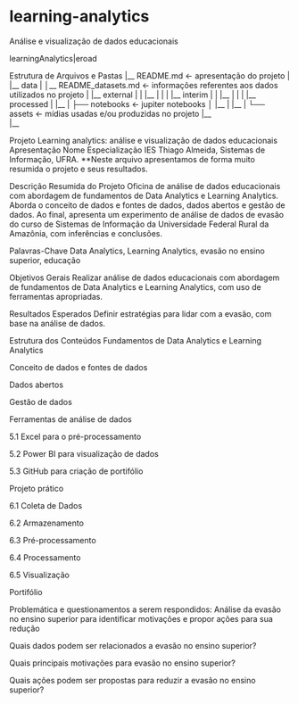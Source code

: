 # learning-analytics
Análise e visualização de dados educacionais

learningAnalytics|eroad


Estrutura de Arquivos e Pastas
|__ README.md                                <- apresentação do projeto
|
|__ data
|   │__ README_datasets.md                   <- informações referentes aos dados utilizados no projeto
|   |__ external
|   |   |__ 
|   |
|   |__ interim
|   |   |__ 
|   |
|   |__ processed
|       |__ 
|
├── notebooks                                <- jupiter notebooks
│   |__ 
|   |__ 
|
└── assets                                   <- mídias usadas e/ou produzidas no projeto
    |__                          
    |__                    

Projeto Learning analytics: análise e visualização de dados educacionais
Apresentação
Nome	Especialização	IES
Thiago Almeida, Sistemas de Informação, UFRA.
**Neste arquivo apresentamos de forma muito resumida o projeto e seus resultados.

Descrição Resumida do Projeto
Oficina de análise de dados educacionais com abordagem de fundamentos de Data Analytics e Learning Analytics. Aborda o conceito de dados e fontes de dados, dados abertos e gestão de dados. Ao final, apresenta um experimento de análise de dados de evasão do curso de Sistemas de Informação da Universidade Federal Rural da Amazônia, com inferências e conclusões.

Palavras-Chave
Data Analytics, Learning Analytics, evasão no ensino superior, educação

Objetivos Gerais
Realizar análise de dados educacionais com abordagem de fundamentos de Data Analytics e Learning Analytics, com uso de ferramentas apropriadas.

Resultados Esperados
Definir estratégias para lidar com a evasão, com base na análise de dados.

Estrutura dos Conteúdos
Fundamentos de Data Analytics e Learning Analytics

Conceito de dados e fontes de dados

Dados abertos

Gestão de dados

Ferramentas de análise de dados

5.1 Excel para o pré-processamento

5.2 Power BI para visualização de dados

5.3 GitHub para criação de portifólio

Projeto prático

6.1 Coleta de Dados

6.2 Armazenamento

6.3 Pré-processamento

6.4 Processamento

6.5 Visualização

Portifólio

Problemática e questionamentos a serem respondidos:
Análise da evasão no ensino superior para identificar motivações e propor ações para sua redução

Quais dados podem ser relacionados a evasão no ensino superior?

Quais principais motivações para evasão no ensino superior?

Quais ações podem ser propostas para reduzir a evasão no ensino superior?
